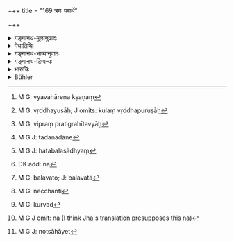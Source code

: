 +++
title = "169 त्रयः परार्थे"

+++

<details><summary>गङ्गानथ-मूलानुवादः</summary>

Three persons suffer for the sake of others: witnesses, surety and the judge: while four persons prosper: the brāhmaṇa, the affluent, the merchant and the king.—(169)
</details>

<details><summary>मेधातिथिः</summary>

परेणार्थ्यमाने साक्ष्यं प्रातिभाव्यं व्यवहारेक्षणं[^५१६] च कर्तव्यम् कुलादिभिः, न स्वयम् उपेत्य हट्ःआत् । अतः स्वयं कुर्वन्तो न प्रमाणीभवन्ति । अथ वा परस्यार्थं कुर्वन्तः क्लेशम् आप्नुवन्ति । न ह्य् एषां स्वार्थगन्धो ऽस्ति । अतो बलान् न कारयितव्याः । **कुलं** वृद्धपुरुषाः[^५१७] । 


[^५१७]:
     M G: vṛddhayuṣāḥ; J omits: kulaṃ vṛddhapuruṣāḥ


[^५१६]:
     M G: vyavahāreṇa kṣaṇaṃ

- परेण वार्थ्यमाना **विप्रा**दय **उपचीयन्ते** । अतो न हठाद् अनिच्छन् विप्रः प्रतिग्रहीतव्यः[^५१८] । अथ वा परसंबन्धिनो ऽर्थायोपचयो विप्रस्य — अतः स्वार्था प्रवृत्तिर् न परार्थैव — तेन विप्रेण न बलात् तद्दानादाने[^५१९] प्रवर्तनीयम् । हठबलसाध्यं[^५२०] दानम् इति लोकप्रवादो न दापयन्तं निषेधति, तद् इच्छन्तं दापयेत् । याच्ञया तु[^५२१] बलम् । 


[^५२१]:
     DK add: na


[^५२०]:
     M G J: hatabalasādhyaṃ


[^५१९]:
     M G J: tadanādāne


[^५१८]:
     M G: vipraṃ pratigrahītavyāḥ

- एवम् **आढ्यः** कुशीदवृत्तिर् धनवान् इव न प्रयोजनीयः । किम् इति कुसीदं व्यवहारे ऽन्यस्मै ददाति न मह्यम् इति । अथ वा तेन बलतो[^५२२] ऽन्यस्मिन् नेच्छति[^५२३] तद् व्ययं कुर्वति[^५२४] न[^५२५] धनम् आरोपयितव्यम् । यतः परेणार्थ्यमान उपचीयते न बलात् प्रयुञ्जानः, शास्त्रनिषेधात् । 


[^५२५]:
     M G J omit: na (I think Jha's translation presupposes this na)


[^५२४]:
     M G: kurvad


[^५२३]:
     M G: necchanti


[^५२२]:
     M G: balavato; J: balavatā

एवं **वणिक्** कुसीदी[^५२६] धनवृद्धिकाम एव व्यवहारयति । **वणिक्** पण्यजीवी ।   

**नृपो** राजापि प्रयुक्तराजदण्डम् आददान उपचीयते । न तु बलादिप्रोत्साहनेन व्यवहारयन् । तद् उक्तम् "नोत्पादायेत्[^५२७] स्वयं कार्यम्" (म्ध् ८.४३) इति । 



[^५२७]:
     M G J: notsāhāyet

विप्रादीनां विधिर् अनुवादो राज्ञो दृष्टान्तार्थः । अथ वा सर्वस्योदाहरणप्रपञ्चः, तथाग्रेतनो ऽपि ॥ ८.१६९ ॥
</details>

<details><summary>गङ्गानथ-भाष्यानुवादः</summary>

It is only on being requested by another person that the witness, the surety and the Judge should either appear as a witness, stand surety or investigate case’s,—and not forcibly (thrusting themselves); hence if these persons should volunteer to do it, their action has no validity.

Or, the meaning may he that ‘these persons undergo suffering for doing the work of other persons,—and they have not. the slightest selfish motive,—hence they should not ho forced to do the work.’

The *Brāhmaṇa* and the rest, on the other hand, ‘*prosper*,’ being approached by others, lienee, the Brāhmaṇa also should not he forced, against his will, to accept a gift.

Or, the meaning may be that—‘the prosperity of the Brāhmaṇa is for the good of others,’—his action therefore is always for the sake of others, and not for his own,—hence in his case gifts and acceptances should not he rescinded.’ There is a popular saying to the effect that ‘a gift by force is condemned,’ but this does not mean that one should not make a person make gifts to others; the ‘force’ in this case (which is condemned) is ‘importunate begging.’

Similarly the ‘*affluent*,’ the rich man who makes a living by money-lending, should not be forced by such expostulations as—‘why does this man advance money on interest to other persons and not to me?’

Or, the meaning may be that ‘no loan shall he forced upon an unwilling spendthrift;—as it is only when money is lent at the request of the other party that the money-lender prospers, and not when he forces the loan upon him, since such forcing is forbidden by law.’

Similarly, ‘*the merchant*,’ like the money-lender, carries on his business only with a view to add to his wealth. The ‘merchant’ is one who lives by buying and selling.

‘*King*’—prospers only when receiving lines imposed upon persons charged before him,—and not by forcing or encouraging such suits and charges. To this end there is the declaration that ‘the king shall not encourage law-suits.’

The case of the ‘Brāhmaṇa’ and the rest has been cited only for the purpose of illustrating what is enjoined regarding the duty of the
*king*.

Or, the whole of the present verse, as also the next, is meant to be illustrative of the entire section.—(169)
</details>

<details><summary>गङ्गानथ-टिप्पन्यः</summary>

‘*Kulam*’—‘Judge’ (Kullūka and Govindarāja)—‘undivided family’ (Nārāyaṇa and Rāghavānanda);—‘member of a family’ (Nandana, who is misrepresented by Hopkins, who wrongly translates ‘Kulīnaḥ’ (?) *as friend* ).
</details>

<details><summary>भारुचिः</summary>

यस्मात् परस्यार्थं कुर्वन्ति दृष्टानि साक्षिप्रतिभूकुलानि, अतो नानिच्छातस् तानि कारयेत् साक्ष्यादीनि । **चत्वारस् तूपचीयन्ते** विप्रादयः परार्थम् एव कुर्वन्तः, **विप्रस्** तावन् नादित्सन्तं दापयेत् दातारम्, **आढ्यश्** च वृद्ध्यर्थम् अजिघृक्षन्तं न ग्राहयेत्, **वणिक्** च नाचिकीर्षन्तं कारयेत् लाभार्थी । एवं नृपो ऽपि नाव्यवजिहीर्षन्तं व्यवहारयेत् । एवं च सत्य् अयं श्लोको ऽर्थस्य बलात् कृतस्य पदार्थस्य निवृत्तिप्रदर्शनार्थो ऽपि विज्ञेयः । यतश् चैतद् एवम् अतो बलवान् अपि सन् राजा, व्यवहाराद् अन्यत्र — ॥ ८.१६८ ॥
</details>

<details><summary>Bühler</summary>

169	Three suffer for the sake of others, witnesses, a surety, and judges; but four enrich themselves (through others), a Brahmana, a money-lender, a merchant, and a king.
</details>
